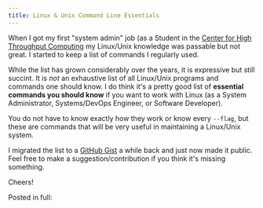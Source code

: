 ```yaml
---
title: Linux & Unix Command Line Essentials
---
```


When I got my first "system admin" job (as a Student in the [Center for High Throughput Computing](https://chtc.cs.wisc.edu)
my Linux/Unix knowledge was passable but not great. I started to keep a list of commands I regularly used.

While the list has grown considerably over the years, it is expressive but still succint. It is *not* an exhaustive list of
all Linux/Unix programs and commands one should know. I do think it's a pretty good list of **essential commands you should know**
if you want to work with Linux (as a System Administrator, Systems/DevOps Engineer, or Software Developer).

You do not have to know exactly how they work or know every `--flag`, but these are commands that will be very useful in maintaining
a Linux/Unix system.

I migrated the list to a [GitHub Gist](https://gist.github.com/dcchambers/482bb55e0b20c55435a5c4658adde8c0) a while back and just
now made it public. Feel free to make a suggestion/contribution if you think it's missing something.

Cheers!

Posted in full:
<script src="https://gist.github.com/dcchambers/482bb55e0b20c55435a5c4658adde8c0.js"></script>
